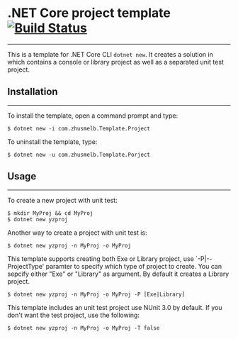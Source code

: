 # .NET Core project template [![Build Status](https://travis-ci.com/zhusmelb/DotnetNewTemplate.svg?branch=master)](https://travis-ci.com/zhusmelb/DotnetNewTemplate)
---
This is a template for .NET Core CLI `dotnet new`. It creates a solution in which contains a console or library project as well as a separated unit test project.

## Installation
---
To install the template, open a command prompt and type:
```
$ dotnet new -i com.zhusmelb.Template.Project
```
To uninstall the template, type:
```
$ dotnet new -u com.zhusmelb.Template.Porject
```
## Usage
---
To create a new project with unit test:
```
$ mkdir MyProj && cd MyProj
$ dotnet new yzproj
```
Another way to create a project with unit test is:
```
$ dotnet new yzproj -n MyProj -o MyProj
```
This template supports creating both Exe or Library project, use `-P|--ProjectType' paramter to specify which type of project to create. You can sepcify either "Exe" or "Library" as argument. By default it creates a Library project.
```
$ dotnet new yzproj -n MyProj -o MyProj -P [Exe|Library]
```
This template includes an unit test project use NUnit 3.0 by default. If you don't want the test project, use the following:
```
$ dotnet new yzproj -n MyProj -o MyProj -T false
```
